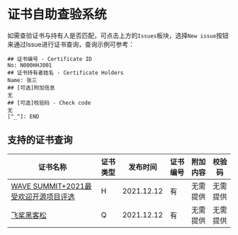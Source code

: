 # 证书自助查验系统
如需查验证书与持有人是否匹配，可点击上方的`Issues`板块，选择`New issue`按钮来通过Issue进行证书查询，查询示例可参考：  
```
## 证书编号 - Certificate ID
No: N000HHJ001
## 证书持有者姓名 - Certificate Holders
Name: 张三
## [可选]附加信息
无
## [可选]校验码 - Check code
无
[^_^]: END
```

## 支持的证书查询

| 证书名称 | 证书类型 | 发布时间 | 证书编号 | 附加内容 | 校验码 |
| ------- | ------- | ------| ------ | ------| ------ |
| [WAVE SUMMIT+2021最受欢迎开源项目评选](https://github.com/Awesome-DeepLearning/WAVESUMMIT2021_Rank) | H | 2021.12.12 | 有 |无需提供 | 无需提供 |
| [飞桨黑客松]( ) | Q | 2021.12.12 | 有 |无需提供 | 无需提供 |
